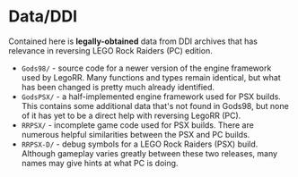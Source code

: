 # Data/DDI

Contained here is **legally-obtained** data from DDI archives that has relevance in reversing LEGO Rock Raiders (PC) edition.

* `Gods98/` - source code for a newer version of the engine framework used by LegoRR. Many functions and types remain identical, but what has been changed is pretty much already identified.
* `GodsPSX/` - a half-implemented engine framework used for PSX builds. This contains some additional data that's not found in Gods98, but none of it has yet to be a direct help with reversing LegoRR (PC).
* `RRPSX/` - incomplete game code used for PSX builds. There are numerous helpful similarities between the PSX and PC builds.
* `RRPSX-D/` - debug symbols for a LEGO Rock Raiders (PSX) build. Although gameplay varies greatly between these two releases, many names may give hints at what PC is doing.
